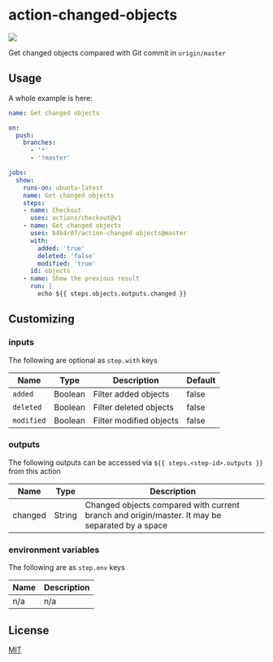 action-changed-objects
======================

[![](https://github.com/b4b4r07/action-changed-objects/workflows/release/badge.svg)](https://github.com/b4b4r07/action-changed-objects/releases)

Get changed objects compared with Git commit in `origin/master`

## Usage

A whole example is here:

```yaml
name: Get changed objects

on:
  push:
    branches:
      - '*'
      - '!master'

jobs:
  show:
    runs-on: ubuntu-latest
    name: Get changed objects
    steps:
    - name: Checkout
      uses: actions/checkout@v1
    - name: Get changed objects
      uses: b4b4r07/action-changed-objects@master
      with:
        added: 'true'
        deleted: 'false'
        modified: 'true'
      id: objects
    - name: Show the previous result
      run: |
        echo ${{ steps.objects.outputs.changed }}
```

## Customizing

### inputs

The following are optional as `step.with` keys

| Name       | Type   | Description              | Default |
| ---------- | ------ | -------------------------| ------- |
| `added`    | Boolean | Filter added objects    | false   |
| `deleted`  | Boolean | Filter deleted objects  | false   |
| `modified` | Boolean | Filter modified objects | false   |

### outputs

The following outputs can be accessed via `${{ steps.<step-id>.outputs }}` from this action

| Name | Type | Description |
| ---- | ---- | ----------- |
| changed  | String  | Changed objects compared with current branch and origin/master. It may be separated by a space |

### environment variables

The following are as `step.env` keys

| Name | Description |
| ---- | ----------- |
| n/a  | n/a         |

## License

[MIT](https://b4b4r07.mit-license.org/)

